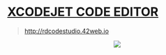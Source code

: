 # [XCODEJET CODE EDITOR](http://htmlpreview.github.io/?https://github.com/xcodejet/online-code-editor/blob/main/index.html)

>http://rdcodestudio.42web.io

<div align="center">
  <img src="https://github.com/xcodejet/xcodejet/blob/main/xcodejet-media/xcodejet_gif.gif">
</div>
